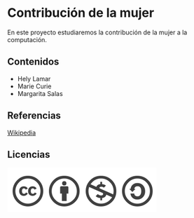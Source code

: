 # Contribución de la mujer
En este proyecto estudiaremos  la contribución de la mujer a la computación.

## Contenidos
- Hely Lamar
- Marie Curie
- Margarita Salas

## Referencias
[Wikipedia](https://es.wikipedia.org/wiki/Hedy_Lamarr)

## Licencias
![image](licencia.PNG)

